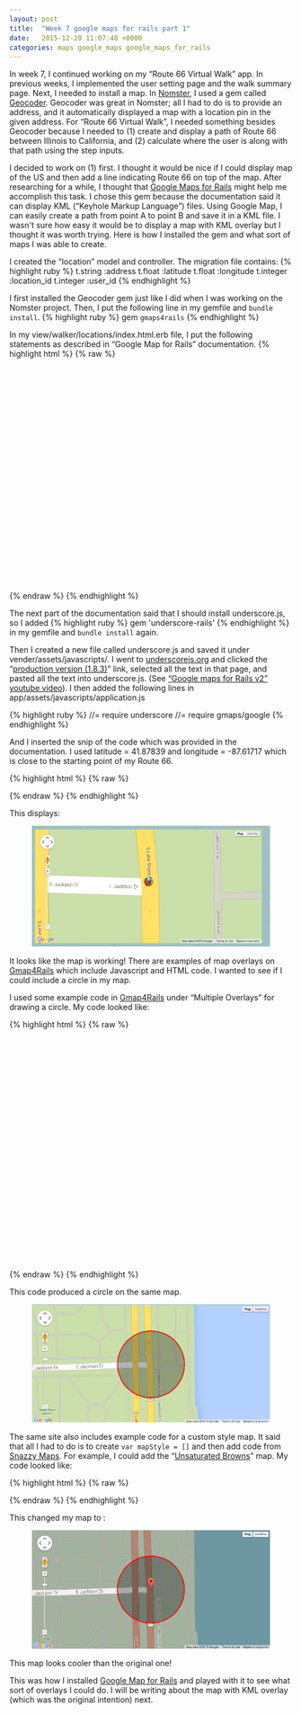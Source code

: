 ```yaml
---
layout: post
title:  "Week 7 google maps for rails part 1"
date:   2015-12-20 11:07:48 +0000
categories: maps google_maps google_maps_for_rails
---
```

In week 7, I continued working on my “Route 66 Virtual Walk” app.  In previous weeks, I  implemented the user setting page and the walk summary page.  Next, I needed to install a map.  In [Nomster][Nomster], I used a gem called [Geocoder][Geocoder].  Geocoder was great in Nomster; all I had to do is to provide an address, and it automatically displayed a map with a location pin in the given address.  For “Route 66 Virtual Walk”, I needed something besides Geocoder because I needed to (1) create and display a path of Route 66 between Illinois to California, and (2) calculate where the user is along with that path using the step inputs. 

I decided to work on (1) first.  I thought it would be nice if I could display map of the US and then add a line indicating Route 66 on top of the map.  After researching for a while, I thought that [Google Maps for Rails][gmap4rails] might help me accomplish this task.  I chose this gem because the documentation said it can display KML (“Keyhole Markup Language”) files.  Using Google Map, I can easily create a path from point A to point B and save it in a KML file.  I wasn't sure how easy it would be to display a map with KML overlay but I thought it was worth trying.  Here is how I installed the gem and what sort of maps I was able to create.  

I created the “location” model and controller.  The migration file contains:
{% highlight ruby %}
t.string :address
t.float :latitude
t.float :longitude
t.integer :location_id
t.integer :user_id
{% endhighlight %}

I first installed the Geocoder gem just like I did when I was working on the Nomster project.  Then, I put the following line in my gemfile and `bundle install`.
{% highlight ruby %}
  gem `gmaps4rails`
{% endhighlight %}

In my view/walker/locations/index.html.erb file, I put the following statements as described in “Google Map for Rails” documentation.
{% highlight html %}
{% raw %}
<div style='width: 800px;'>
  <div id="map" style='width: 800px; height: 400px;'></div>
</div>
<script src="//maps.google.com/maps/api/js?v=3.18&sensor=false&client=&key=&libraries=geometry&language=&hl=&region="></script> 
<script src="//google-maps-utility-library-v3.googlecode.com/svn/tags/markerclustererplus/2.0.14/src/markerclusterer_packed.js"></script>
<script src='//google-maps-utility-library-v3.googlecode.com/svn/tags/infobox/1.1.9/src/infobox_packed.js' type='text/javascript'></script> 
{% endraw %}
{% endhighlight %}

The next part of the documentation said that I should install underscore.js, so I added
{% highlight ruby %}
  gem 'underscore-rails'
{% endhighlight %}
in my gemfile and `bundle install` again.

Then I created a new file called underscore.js and saved it under vender/assets/javascripts/.   I went to [underscorejs.org][underscorejs.org] and clicked the “[production version (1.8.3)][underscore-min.js]” link, selected all the text in that page, and pasted all the text into underscore.js.   (See [“Google maps for Rails v2” youtube video][gmap4rails_youtube]).  I then added the following lines in app/assets/javascripts/application.js

{% highlight ruby %}
//= require underscore
//= require gmaps/google
{% endhighlight %}

And I inserted the snip of the code which was provided in the documentation.  I used latitude = 41.87839 and longitude = -87.61717 which is close to the starting point of my Route 66.

{% highlight html %}
{% raw %}
<script type="text/javascript">
    
  handler = Gmaps.build('Google');
  handler.buildMap({ provider: {}, internal: {id: 'map'}}, function(){
    markers = handler.addMarkers([
    {
      "lat": 41.87839,
      "lng": -87.61717,
      "picture": {
        "url": "http://people.mozilla.com/~faaborg/files/shiretoko/firefoxIcon/firefox-32.png",
        "width":  32,
        "height": 32
      },
      "infowindow": "hello!"
    }
    ]);
    handler.bounds.extendWith(markers);
    handler.fitMapToBounds();
  });
</script>
{% endraw %}
{% endhighlight %}

This displays:
<figure>
  <a href="/images/gmap4rails1.png"><img src="/images/gmap4rails1.png"></a>
</figure>

It looks like the map is working!  There are examples of map overlays on [Gmap4Rails][Gmap4RailsExamples] which include Javascript and HTML code.  I wanted to see if I could include a circle in my map.

I used some example code in [Gmap4Rails][Gmap4RailsExamples] under “Multiple Overlays” for drawing a circle.  My code looked like:

{% highlight html %}
{% raw %}
<div style='width: 800px;'>
  <div id="map" style='width: 800px; height: 400px;'></div>
</div>

<script type="text/javascript">    
  handler = Gmaps.build('Google');
  handler.buildMap({ internal: {id: 'map'}}, function(){
    var circles = handler.addCircles(
    [{ lat: 41.8783968, lng: -87.6171476, radius: 50 }],
    { strokeColor: '#FF0000'}
    );
    handler.bounds.extendWith(circles);
    handler.fitMapToBounds();
  });
</script>

{% endraw %}
{% endhighlight %}

This code produced a circle on the same map.
<figure>
  <a href="/images/gmap4rails2.png"><img src="/images/gmap4rails2.png"></a>
</figure>

The same site also includes example code for a custom style map.  It said that all I had to do is to create `var mapStyle = []` and then add code from [Snazzy Maps][snazzymaps].  For example, I could add the “[Unsaturated Browns][unsaturated_browns_map]” map.   My code looked like:

{% highlight html %}
{% raw %}
<script type="text/javascript">
  var mapStyle = [
    {
        "elementType": "geometry",
        "stylers": [
            {
                "hue": "#ff4400"
            },
            {
                "saturation": -68
            },
            {
                "lightness": -4
            },
            {
                "gamma": 0.72
            }
        ]
    },
    {
        "featureType": "road",
        "elementType": "labels.icon"
    },
    {
        "featureType": "landscape.man_made",
        "elementType": "geometry",
        "stylers": [
            {
                "hue": "#0077ff"
            },
            {
                "gamma": 3.1
            }
        ]
    },
    {
        "featureType": "water",
        "stylers": [
            {
                "hue": "#00ccff"
            },
            {
                "gamma": 0.44
            },
            {
                "saturation": -33
            }
        ]
    },
    {
        "featureType": "poi.park",
        "stylers": [
            {
                "hue": "#44ff00"
            },
            {
                "saturation": -23
            }
        ]
    },
    {
        "featureType": "water",
        "elementType": "labels.text.fill",
        "stylers": [
            {
                "hue": "#007fff"
            },
            {
                "gamma": 0.77
            },
            {
                "saturation": 65
            },
            {
                "lightness": 99
            }
        ]
    },
    {
        "featureType": "water",
        "elementType": "labels.text.stroke",
        "stylers": [
            {
                "gamma": 0.11
            },
            {
                "weight": 5.6
            },
            {
                "saturation": 99
            },
            {
                "hue": "#0091ff"
            },
            {
                "lightness": -86
            }
        ]
    },
    {
        "featureType": "transit.line",
        "elementType": "geometry",
        "stylers": [
            {
                "lightness": -48
            },
            {
                "hue": "#ff5e00"
            },
            {
                "gamma": 1.2
            },
            {
                "saturation": -23
            }
        ]
    },
    {
        "featureType": "transit",
        "elementType": "labels.text.stroke",
        "stylers": [
            {
                "saturation": -64
            },
            {
                "hue": "#ff9100"
            },
            {
                "lightness": 16
            },
            {
                "gamma": 0.47
            },
            {
                "weight": 2.7
            }
        ]
    }
]
    
  handler = Gmaps.build('Google');
  handler.buildMap({ provider: {
      zoom: 15,
      center: new google.maps.LatLng(41.8783968,-87.6171476),
      mapTypeId: google.maps.MapTypeId.ROADMAP,
      styles: mapStyle
    }, internal: {id: 'map'}}, function(){

    var circles = handler.addCircles(
    [{ lat: 41.8783968, lng: -87.6171476, radius: 50 }],
    { strokeColor: '#FF0000'}
    );

    markers = handler.addMarkers(<%=raw @hash.to_json %>);
    handler.bounds.extendWith(markers);
    handler.bounds.extendWith(circles);
    handler.fitMapToBounds();
    });
</script>

{% endraw %}
{% endhighlight %}

This changed my map to :
<figure>
  <a href="/images/gmap4rails3.png"><img src="/images/gmap4rails3.png"></a>
</figure>

This map looks cooler than the original one!

This was how I installed [Google Map for Rails][gmap4rails] and played with it to see what sort of overlays I could do.  I will be writing about the map with KML overlay (which was the original intention) next.  


[Nomster]: http://nomster-by-hiromi.herokuapp.com/
[Geocoder]: https://github.com/alexreisner/geocoder
[gmap4rails]: https://github.com/apneadiving/Google-Maps-for-Rails
[underscorejs.org]: http://underscorejs.org
[underscore-min.js]: http://underscorejs.org/underscore-min.js
[gmap4rails_youtube]: https://www.youtube.com/watch?v=R0l-7en3dUw&feature=youtu.be
[Gmap4RailsExamples]: http://apneadiving.github.io/
[snazzymaps]: https://snazzymaps.com/
[unsaturated_browns_map]: https://snazzymaps.com/style/70/unsaturated-browns
